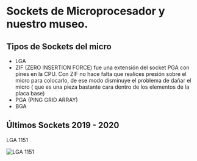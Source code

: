 # Sockets de Microprocesador y nuestro museo.

## Tipos de Sockets del micro

* LGA
* ZIF (ZERO INSERTION FORCE) fue una extensión del socket PGA con pines en la CPU. Con ZIF no hace falta que realices presión sobre el micro para colocarlo, de ese modo disminuye el problema de dañar el micro ( que es una pieza bastante cara dentro de los elementos de la placa base)
* PGA (PING GRID ARRAY)
* BGA

## Últimos Sockets 2019 - 2020

LGA 1151

![LGA 1151](https://upload.wikimedia.org/wikipedia/commons/6/67/Socket_1151_closed_01.jpg "lga 1151")
